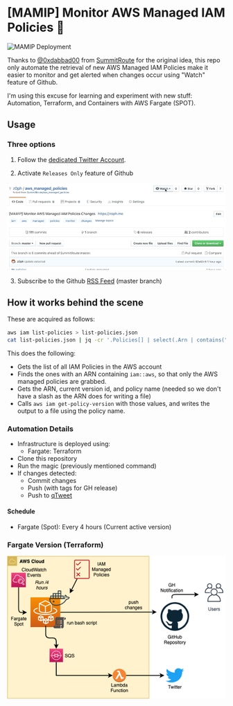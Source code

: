 # [MAMIP] Monitor AWS Managed IAM Policies :loudspeaker:

![MAMIP Deployment](https://github.com/z0ph/aws_managed_policies/workflows/Terraform%20GitHub%20Actions/badge.svg)

Thanks to [@0xdabbad00](https://github.com/0xdabbad00) from [SummitRoute](https://summitroute.com/) for the original idea, this repo only automate the retrieval of new AWS Managed IAM Policies make it easier to monitor and get alerted when changes occur using "Watch" feature of Github.

I'm using this excuse for learning and experiment with new stuff: Automation, Terraform, and Containers with AWS Fargate (SPOT).

## Usage

### Three options

1. Follow the [dedicated Twitter Account](https://twitter.com/mamip_aws).

2. Activate `Releases Only` feature of Github

![setup](assets/watching.gif)

3. Subscribe to the Github [RSS Feed](https://github.com/z0ph/aws_managed_policies/commits/master.atom) (master branch)

## How it works behind the scene

These are acquired as follows:

```bash
aws iam list-policies > list-policies.json
cat list-policies.json | jq -cr '.Policies[] | select(.Arn | contains("iam::aws"))|.Arn +" "+ .DefaultVersionId+" "+.PolicyName' | xargs -n3 sh -c 'aws iam get-policy-version --policy-arn $1 --version-id $2 > "policies/$3"' sh
```

This does the following:

- Gets the list of all IAM Policies in the AWS account
- Finds the ones with an ARN containing `iam::aws`, so that only the AWS managed policies are grabbed.
- Gets the ARN, current version id, and policy name (needed so we don't have a slash as the ARN does for writing a file)
- Calls `aws iam get-policy-version` with those values, and writes the output to a file using the policy name.

### Automation Details

- Infrastructure is deployed using:
  - Fargate: Terraform
- Clone this repository
- Run the magic (previously mentioned command)
- If changes detected:
  - Commit changes
  - Push (with tags for GH release)
  - Push to [qTweet](https://github.com/z0ph/qtweet)

#### Schedule

- Fargate (Spot): Every 4 hours (Current active version)

### Fargate Version (Terraform)

![schema fargate](assets/schemav2.png)